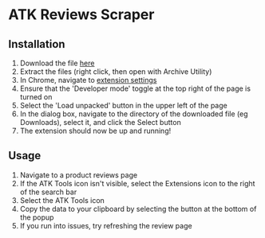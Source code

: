 # ATK Reviews Scraper

## Installation
1. Download the file [here](https://github.com/jkiernan12/atk-extension/archive/refs/heads/main.zip)
2. Extract the files (right click, then open with Archive Utility)
3. In Chrome, navigate to [extension settings](chrome://extensions/)
4. Ensure that the 'Developer mode' toggle at the top right of the page is turned on
5. Select the 'Load unpacked' button in the upper left of the page
6. In the dialog box, navigate to the directory of the downloaded file (eg Downloads), select it, and click the Select button
7. The extension should now be up and running!

## Usage
1. Navigate to a product reviews page
2. If the ATK Tools icon isn't visible, select the Extensions icon to the right of the search bar
3. Select the ATK Tools icon
4. Copy the data to your clipboard by selecting the button at the bottom of the popup
5. If you run into issues, try refreshing the review page

